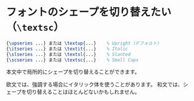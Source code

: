 # フォントのシェープを切り替えたい（``\textsc``）

```latex
{\upseries ...} または \textup{...}    % Upright（デフォルト）
{\itseries ...} または \textit{...}    % Italic
{\slseries ...} または \textsl{...}    % Slanted
{\scseries ...} または \textsc{...}    % Small Caps
```

本文中で局所的にシェープを切り替えることができます。

欧文では、強調する場合にイタリック体を使うことがあります。
和文では、シェープを切り替えることはほとんどないかもしれません。
